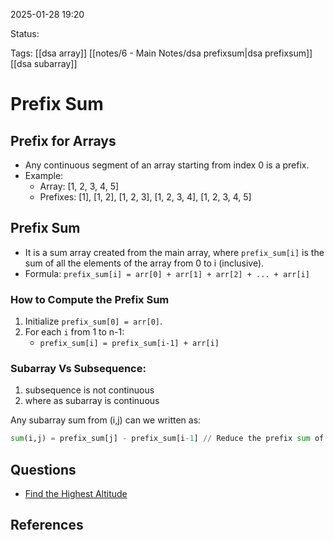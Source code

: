 2025-01-28 19:20

Status:

Tags: [[dsa array]] [[notes/6 - Main Notes/dsa prefixsum|dsa prefixsum]] [[dsa subarray]]

# Prefix Sum

## Prefix for Arrays

- Any continuous segment of an array starting from index 0 is a prefix.
- Example:
  - Array: [1, 2, 3, 4, 5]
  - Prefixes: [1], [1, 2], [1, 2, 3], [1, 2, 3, 4], [1, 2, 3, 4, 5]

## Prefix Sum

- It is a sum array created from the main array, where `prefix_sum[i]` is the sum of all the elements of the array from 0 to i (inclusive).
- Formula: `prefix_sum[i] = arr[0] + arr[1] + arr[2] + ... + arr[i]`

### How to Compute the Prefix Sum

1. Initialize `prefix_sum[0] = arr[0]`.
2. For each `i` from 1 to n-1:
   - `prefix_sum[i] = prefix_sum[i-1] + arr[i]`

### Subarray Vs Subsequence:

1. subsequence is not continuous
2. where as subarray is continuous

Any subarray sum from (i,j) can we written as:

```python
sum(i,j) = prefix_sum[j] - prefix_sum[i-1] // Reduce the prefix sum of i-1
```

## Questions

- [Find the Highest Altitude](https://leetcode.com/problems/find-the-highest-altitude/description/)

## References
